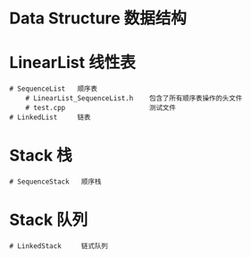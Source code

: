# Data Structure  数据结构

# LinearList  线性表
    # SequenceList   顺序表
        # LinearList_SequenceList.h    包含了所有顺序表操作的头文件
        # test.cpp                     测试文件
    # LinkedList     链表
  
# Stack       栈
    # SequenceStack   顺序栈

# Stack       队列
    # LinkedStack     链式队列
